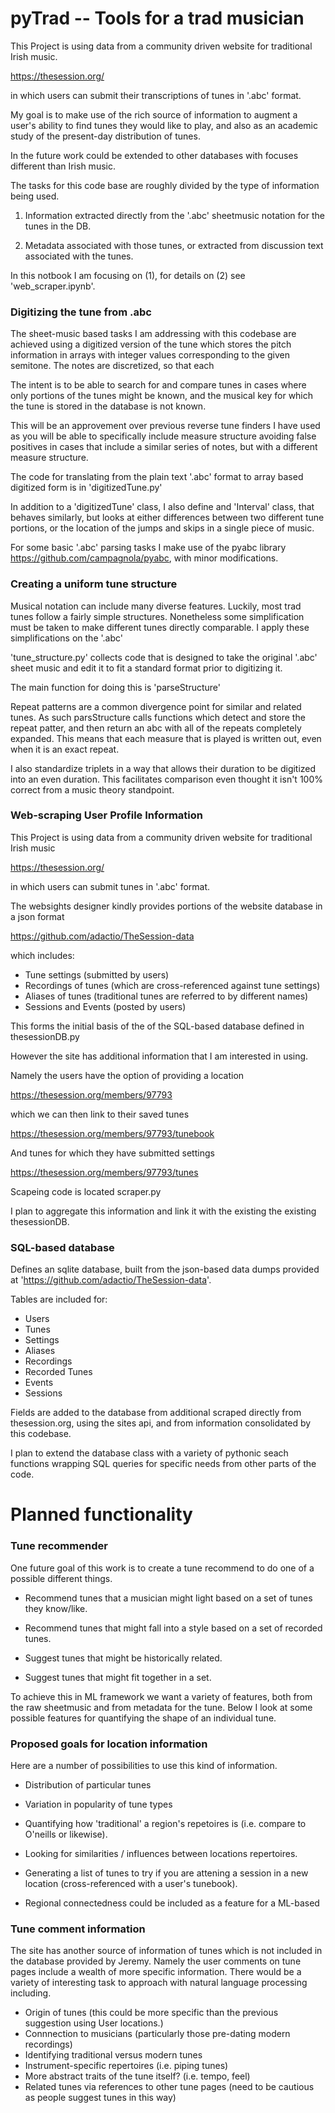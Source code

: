 # pyTrad -- Tools for a trad musician 

This Project is using data from a community driven website for traditional Irish music.

https://thesession.org/

in which users can submit their transcriptions of tunes in '.abc' format.

My goal is to make use of the rich source of information to augment a user's ability to find tunes they would like to play, and also as an academic study of the present-day distribution of tunes.

In the future work could be extended to other databases with focuses different than
Irish music.

The tasks for this code base are roughly divided by the type of information being used.

1. Information extracted directly from the '.abc' sheetmusic notation for the tunes in the DB.

2. Metadata associated with those tunes, or extracted from discussion text associated with the tunes. 

In this notbook I am focusing on (1), for details on (2) see 'web_scraper.ipynb'.

### Digitizing the tune from .abc

The sheet-music based tasks I am addressing with this codebase are achieved using a digitized version of the tune which stores the pitch information in arrays with integer values corresponding to the given semitone. The notes are discretized, so that each 

The intent is to be able to search for and compare tunes in cases where only portions of the tunes might be known, and the musical key for which the tune is stored in the database is not known.

This will be an approvement over previous reverse tune finders I have used as you will be able to specifically include measure structure avoiding false positives in cases that include a similar series of notes, but with a different measure structure.

The code for translating from the plain text '.abc' format to array based digitized form is in 'digitizedTune.py'

In addition to a 'digitizedTune' class, I also define and 'Interval' class, that behaves similarly, but looks at either differences between two different tune portions, or the location of the jumps and skips in a single piece of music.

For some basic '.abc' parsing tasks I make use of the pyabc library https://github.com/campagnola/pyabc, with minor modifications. 

### Creating a uniform tune structure

Musical notation can include many diverse features. Luckily, most trad tunes follow a fairly simple structures. Nonetheless some simplification must be taken to make different tunes directly comparable. I apply these simplifications on the '.abc' 

'tune_structure.py' collects code that is designed to take the original '.abc' sheet music and edit it to fit a standard format prior to digitizing it.

The main function for doing this is 'parseStructure'

Repeat patterns are a common divergence point for similar and related tunes. As such parsStructure calls functions which detect and store the repeat patter, and then return an abc with all of the repeats completely expanded. This means that each measure that is played is written out, even when it is an exact repeat.

I also standardize triplets in a way that allows their duration to be digitized into an even duration. This facilitates comparison even thought it isn't 100% correct from a music theory standpoint.

### Web-scraping User Profile Information

This Project is using data from a community driven website for traditional Irish music

https://thesession.org/

in which users can submit tunes in '.abc' format.

The websights designer kindly provides portions of the website database in a json format

https://github.com/adactio/TheSession-data

which includes:

- Tune settings (submitted by users)
- Recordings of tunes (which are cross-referenced against tune settings)
- Aliases of tunes (traditional tunes are referred to by different names)
- Sessions and Events (posted by users)

This forms the initial basis of the of the SQL-based database defined in thesessionDB.py 

However the site has additional information that I am interested in using.

Namely the users have the option of providing a location

https://thesession.org/members/97793

which we can then link to their saved tunes

https://thesession.org/members/97793/tunebook

And tunes for which they have submitted settings

https://thesession.org/members/97793/tunes

Scapeing code is located scraper.py

I plan to aggregate this information and link it with the existing the existing thesessionDB.

### SQL-based database

Defines an sqlite database, built from the json-based data dumps provided at 'https://github.com/adactio/TheSession-data'.

Tables are included for:

- Users
- Tunes
- Settings
- Aliases
- Recordings
- Recorded Tunes
- Events
- Sessions

Fields are added to the database from additional scraped directly from thesession.org, using the sites api, and from information consolidated by this codebase.

I plan to extend the database class with a variety of pythonic seach functions wrapping SQL queries for specific needs from other parts of the code.

# Planned functionality

### Tune recommender

One future goal of this work is to create a tune recommend to do one of a possible different things.

- Recommend tunes that a musician might light based on a set of tunes they know/like.

- Recommend tunes that might fall into a style based on a set of recorded tunes.

- Suggest tunes that might be historically related.

- Suggest tunes that might fit together in a set.

To achieve this in ML framework we want a variety of features, both from the raw sheetmusic and from metadata for the tune. Below I look at some possible features for quantifying the shape of an individual tune.

### Proposed goals for location information
Here are a number of possibilities to use this kind of information.

- Distribution of particular tunes

- Variation in popularity of tune types

- Quantifying how 'traditional' a region's repetoires is (i.e. compare to O'neills or likewise).

- Looking for similarities / influences between locations repertoires.

- Generating a list of tunes to try if you are attening a session in a new location (cross-referenced with a user's tunebook).

- Regional connectedness could be included as a feature for a ML-based

### Tune comment information 

The site has another source of information of tunes which is not included in the database provided by Jeremy. Namely the user comments on tune pages include a wealth of more specific information. There would be a variety of interesting task to approach with natural language processing including.

- Origin of tunes (this could be more specific than the previous suggestion using User locations.)
- Connnection to musicians (particularly those pre-dating modern recordings)
- Identifying traditional versus modern tunes
- Instrument-specific repertoires (i.e. piping tunes)
- More abstract traits of the tune itself? (i.e. tempo, feel)
- Related tunes via references to other tune pages (need to be cautious as people suggest tunes in this way)
